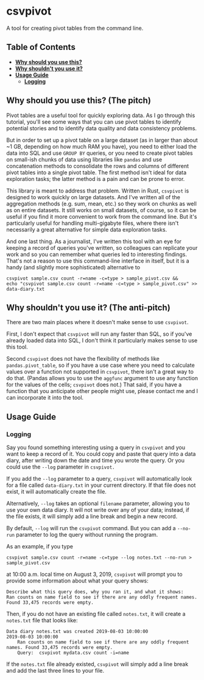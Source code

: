 # csvpivot
A tool for creating pivot tables from the command line.

## Table of Contents
* **[Why should you use this?](#why-should-you-use-this-the-pitch)**
* **[Why shouldn't you use it?](#why-shouldnt-you-use-it-the-anti-pitch)**
* **[Usage Guide](#usage-guide)**
    - **[Logging](#logging)**

## Why should you use this? (The pitch)
Pivot tables are a useful tool for quickly exploring data. As I go through this tutorial, you'll see some ways that you can use pivot tables to identify potential stories and to identify data quality and data consistency problems. 

But in order to set up a pivot table on a large dataset (as in larger than about ~1 GB, depending on how much RAM you have), you need
to either load the data into SQL and use `GROUP BY` queries, or you need to create pivot tables on small-ish chunks of data using libraries like `pandas` and use concatenation methods to consolidate the rows and columns of different pivot tables into a single
pivot table. The first method isn't ideal for data exploration tasks; the latter method is a pain and can be prone to error.

This library is meant to address that problem. Written in Rust, `csvpivot` is designed to work quickly on large datasets. And
I've written all of the aggregation methods (e.g. sum, mean, etc.) so they work on chunks as well as on entire datasets. It still works
on small datasets, of course, so it can be useful if you find it more convenient to work from the command line. But it's particularly
useful for handling multi-gigabyte files, where there isn't necessarily a great alternative for simple data exploration tasks.

And one last thing. As a journalist, I've written this tool with an eye for keeping a record of queries you've written, so colleagues
can replicate your work and so you can remember what queries led to interesting findings. That's not a reason to use
this command-line interface in itself, but it is a handy (and slightly more sophisticated) alternative to
```
csvpivot sample.csv count -r=name -c=type > sample_pivot.csv && 
echo "csvpivot sample.csv count -r=name -c=type > sample_pivot.csv" >> data-diary.txt
```
## Why shouldn't you use it? (The anti-pitch)
There are two main places where it doesn't make sense to use `csvpivot`.

First, I don't expect that `csvpivot` will run any faster than SQL, so if you've already loaded data into SQL, I don't think it particularly makes sense to use this tool.

Second `csvpivot` does not have the flexibility of methods like `pandas.pivot_table`, so if you have a use case where you need to calculate values over a function not supported in `csvpivot`, there isn't a great way to do that. (Pandas allows you to use the `aggfunc` argument to use any function for the values of the cells; `csvpivot` does not.) That said, if you have a function that you
anticipate other people might use, please contact me and I can incorporate it into the tool.

## Usage Guide
### Logging
Say you found something interesting using a query in `csvpivot` and you want to keep a record of it. You could copy and paste that query
into a data diary, after writing down the date and time you wrote the query. Or you could use the `--log` parameter in `csvpivot.`

If you add the `--log` parameter to a query, `csvpivot` will automatically look for a file called `data-diary.txt` in your current directory.
If that file does not exist, it will automatically create the file.

Alternatively, `--log` takes an optional `filename` parameter, allowing you to use your own data diary. It will not write over any of your
data; instead, if the file exists, it will simply add a line break and begin a new record.

By default, `--log` will run the `csvpivot` command. But you can add a `--no-run` parameter to log the query without running the program.

As an example, if you type
```
csvpivot sample.csv count -r=name -c=type --log notes.txt --no-run > sample_pivot.csv
```
at 10:00 a.m. local time on August 3, 2019, `csvpivot` will prompt you to provide some information about what your query shows:
```
Describe what this query does, why you ran it, and what it shows:
Ran counts on name field to see if there are any oddly frequent names. Found 33,475 records were empty.
```
Then, if you do not have an existing file called `notes.txt`, it will create a `notes.txt` file that looks like:
```
Data diary notes.txt was created 2019-08-03 10:00:00
2019-08-03 10:00:00
    Ran counts on name field to see if there are any oddly frequent names. Found 33,475 records were empty.
    Query:  csvpivot mydata.csv count -i=name
```
If the `notes.txt` file already existed, `csvpivot` will simply add a line break and add the last three lines to your file.
